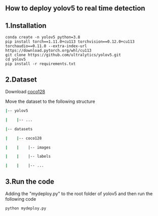 ## How to deploy yolov5 to real time detection

## 1.Installation

```shell
conda create -n yolov5 python=3.8
pip install torch==1.11.0+cu113 torchvision==0.12.0+cu113 torchaudio==0.11.0 --extra-index-url https://download.pytorch.org/whl/cu113
git clone https://github.com/ultralytics/yolov5.git
cd yolov5
pip install -r requirements.txt
```

## 2.Dataset

Download [coco128](https://www.kaggle.com/ultralytics/coco128)

Move the dataset to the following structure

```bash
|-- yolov5

|    |-- ...

|-- datasets

|    |-- coco128

|    |    |-- images

|    |    |-- labels

|    |    |-- ...
```



## 3.Run the code

Adding the "mydeploy.py" to the root folder of yolov5 and then run the following code

```
python mydeploy.py
```

